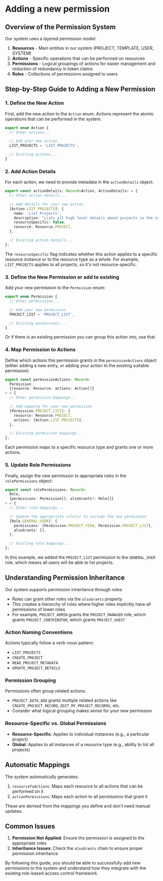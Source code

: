 # Adding a new permission

## Overview of the Permission System

Our system uses a layered permission model:

1. **Resources** - Main entities in our system (PROJECT, TEMPLATE, USER, SYSTEM)
2. **Actions** - Specific operations that can be performed on resources
3. **Permissions** - Logical groupings of actions for easier management and reduction of redundancy in token claims
4. **Roles** - Collections of permissions assigned to users

## Step-by-Step Guide to Adding a New Permission

### 1. Define the New Action

First, add the new action to the `Action` enum. Actions represent the atomic operations that can be performed in the system.

```typescript
export enum Action {
  // Other actions...

  // Add your new action
  LIST_PROJECTS = 'LIST_PROJECTS',

  // Existing actions...
}
```

### 2. Add Action Details

For each action, we need to provide metadata in the `actionDetails` object:

```typescript
export const actionDetails: Record<Action, ActionDetails> = {
  // Other action details...

  // Add details for your new action
  [Action.LIST_PROJECTS]: {
    name: 'List Projects',
    description: 'Lists all high level details about projects in the system',
    resourceSpecific: false,
    resource: Resource.PROJECT,
  },

  // Existing action details...
};
```

The `resourceSpecific` flag indicates whether this action applies to a specific resource instance or to the resource type as a whole. For example, `LIST_PROJECTS` applies to all projects, so it's not resource-specific.

### 3. Define the New Permission or add to existing

Add your new permission to the `Permission` enum:

```typescript
export enum Permission {
  // Other permissions...

  // Add your new permission
  PROJECT_LIST = 'PROJECT_LIST',

  // Existing permissions...
}
```

Or if there is an existing permission you can group this action into, use that.

### 4. Map Permission to Actions

Define which actions this permission grants in the `permissionActions` object (either adding a new entry, or adding your action to the existing suitable permission)

```typescript
export const permissionActions: Record<
  Permission,
  {resource: Resource; actions: Action[]}
> = {
  // Other permission mappings...

  // Add mapping for your new permission
  [Permission.PROJECT_LIST]: {
    resource: Resource.PROJECT,
    actions: [Action.LIST_PROJECTS],
  },

  // Existing permission mappings...
};
```

Each permission maps to a specific resource type and grants one or more actions.

### 5. Update Role Permissions

Finally, assign the new permission to appropriate roles in the `rolePermissions` object:

```typescript
export const rolePermissions: Record<
  Role,
  {permissions: Permission[]; alsoGrants?: Role[]}
> = {
  // Other role mappings...

  // Update the appropriate role(s) to include the new permission
  [Role.GENERAL_USER]: {
    permissions: [Permission.PROJECT_VIEW, Permission.PROJECT_LIST],
    alsoGrants: [],
  },

  // Existing role mappings...
};
```

In this example, we added the `PROJECT_LIST` permission to the `GENERAL_USER` role, which means all users will be able to list projects.

## Understanding Permission Inheritance

Our system supports permission inheritance through roles:

- Roles can grant other roles via the `alsoGrants` property
- This creates a hierarchy of roles where higher roles implicitly have all permissions of lower roles
- For example, `PROJECT_ADMIN` grants the `PROJECT_MANAGER` role, which grants `PROJECT_CONTRIBUTOR`, which grants `PROJECT_GUEST`

### Action Naming Conventions

Actions typically follow a verb-noun pattern:

- `LIST_PROJECTS`
- `CREATE_PROJECT`
- `READ_PROJECT_METADATA`
- `UPDATE_PROJECT_DETAILS`

### Permission Grouping

Permissions often group related actions:

- `PROJECT_DATA_ADD` grants multiple related actions like `CREATE_PROJECT_RECORD`, `EDIT_MY_PROJECT_RECORDS`, etc.
- Consider what logical grouping makes sense for your new permission

### Resource-Specific vs. Global Permissions

- **Resource-Specific**: Applies to individual instances (e.g., a particular project)
- **Global**: Applies to all instances of a resource type (e.g., ability to list all projects)

## Automatic Mappings

The system automatically generates:

1. `resourceToActions`: Maps each resource to all actions that can be performed on it
2. `actionPermissions`: Maps each action to all permissions that grant it

These are derived from the mappings you define and don't need manual updates.

## Common Issues

1. **Permission Not Applied**: Ensure the permission is assigned to the appropriate roles
2. **Inheritance Issues**: Check the `alsoGrants` chain to ensure proper permission inheritance

By following this guide, you should be able to successfully add new permissions to the system and understand how they integrate with the existing role-based access control framework.
